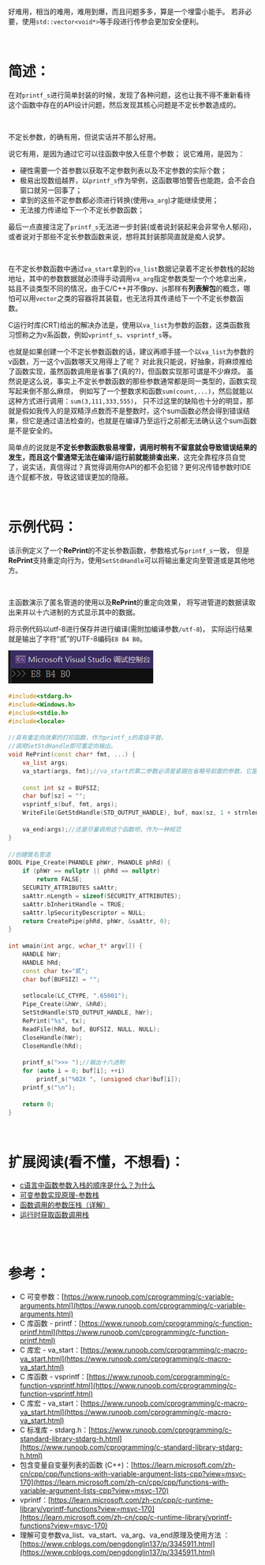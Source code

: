

好难用，相当的难用，难用到爆，而且问题多多，算是一个埋雷小能手。
若非必要，使用``std::vector<void*>``等手段进行传参会更加安全便利。


<br>

# 简述：
在对``printf_s``进行简单封装的时候，发现了各种问题，这也让我不得不重新看待这个函数中存在的API设计问题，然后发现其核心问题是不定长参数造成的。

<br>

不定长参数，的确有用，但说实话并不那么好用。

说它有用，是因为通过它可以往函数中放入任意个参数；
说它难用，是因为：
- 硬性需要一个首参数以获取不定参数列表以及不定参数的实际个数；
- 极易出现数组越界，以``printf_s``作为举例，这函数哪怕警告也能跑，会不会白窗口就另一回事了；
- 拿到的这些不定参数都必须进行转换(使用``va_arg``)才能继续使用；
- 无法接力传递给下一个不定长参数函数；

最后一点直接注定了``printf_s``无法进一步封装(或者说封装起来会非常令人郁闷)，
或者说对于那些不定长参数函数来说，想将其封装那简直就是痴人说梦。

<br>

在不定长参数函数中通过``va_start``拿到的``va_list``数据记录着不定长参数栈的起始地址，其中的参数数据就必须得手动调用``va_arg``指定参数类型一个个地拿出来，姑且不谈类型不同的情况，由于C/C++并不像py、js那样有**列表解包**的概念，哪怕可以用``vector``之类的容器将其装载，也无法将其传递给下一个不定长参数函数。

C运行时库(CRT)给出的解决办法是，使用以``va_list``为参数的函数，这类函数我习惯称之为v系函数，例如``vprintf_s``、``vsprintf_s``等。

也就是如果创建一个不定长参数函数的话，建议再顺手搓一个以``va_list``为参数的v函数，万一这个v函数哪天又用得上了呢？
对此我只能说，好抽象，将麻烦推给了函数实现，虽然函数调用是省事了(真的?)，但函数实现那可谓是不少麻烦。
虽然说是这么说，事实上不定长参数函数的那些参数通常都是同一类型的，函数实现写起来倒不那么麻烦，
例如写了一个整数求和函数``sum(count,...)``，然后就能以这种方式进行调用：``sum(3,111,333,555)``，
只不过这里的缺陷也十分的明显，那就是假如我传入的是双精浮点数而不是整数时，这个sum函数必然会得到错误结果，但它是通过语法检查的，也就是在编译乃至运行之前都无法确认这个sum函数是不是安全的。

简单点的说就是**不定长参数函数极易埋雷，调用时稍有不留意就会导致错误结果的发生，而且这个雷通常无法在编译/运行前就能排查出来**，这完全靠程序员自觉了，说实话，真信得过？真觉得调用你API的都不会犯错？更何况传错参数时IDE连个屁都不放，导致这错误更加的隐蔽。


<br>

# 示例代码：
该示例定义了一个**RePrint**的不定长参数函数，参数格式与``printf_s``一致，
但是**RePrint**支持重定向行为，使用``SetStdHandle``可以将输出重定向至管道或是其他地方。

<br>

主函数演示了匿名管道的使用以及**RePrint**的重定向效果，
将写进管道的数据读取出来并以十六进制的方式显示其中的数据。

将示例代码以utf-8进行保存并进行编译(需附加编译参数``/utf-8``)，
实际运行结果就是输出了字符“贰”的UTF-8编码``E8 B4 B0``。

![运行结果](./Pict_运行结果.png)

```cpp
#include<stdarg.h>
#include<Windows.h>
#include<stdio.h>
#include<locale>

//具有重定向效果的打印函数，作为printf_s的高级平替。
//调用SetStdHandle即可重定向输出。
void RePrint(const char* fmt, ...) {
	va_list args;
	va_start(args, fmt);//va_start的第二参数必须是紧跟在省略号前面的参数，它是用来抓参数栈的地址的

	const int sz = BUFSIZ;
	char buf[sz] = "";
	vsprintf_s(buf, fmt, args);
	WriteFile(GetStdHandle(STD_OUTPUT_HANDLE), buf, max(sz, 1 + strnlen_s(buf, sz)), NULL, NULL);

	va_end(args);//还是尽量调用这个函数吧，作为一种规范
}

//创建匿名管道
BOOL Pipe_Create(PHANDLE phWr, PHANDLE phRd) {
	if (phWr == nullptr || phRd == nullptr)
		return FALSE;
	SECURITY_ATTRIBUTES saAttr;
	saAttr.nLength = sizeof(SECURITY_ATTRIBUTES);
	saAttr.bInheritHandle = TRUE;
	saAttr.lpSecurityDescriptor = NULL;
	return CreatePipe(phRd, phWr, &saAttr, 0);
}

int wmain(int argc, wchar_t* argv[]) {
	HANDLE hWr;
	HANDLE hRd;
	const char tx="贰";
	char buf[BUFSIZ] = "";

	setlocale(LC_CTYPE, ".65001");
	Pipe_Create(&hWr, &hRd);
	SetStdHandle(STD_OUTPUT_HANDLE, hWr);
	RePrint("%s", tx);
	ReadFile(hRd, buf, BUFSIZ, NULL, NULL);
	CloseHandle(hWr);
	CloseHandle(hRd);

	printf_s(">>> ");//输出十六进制
	for (auto i = 0; buf[i]; ++i)
		printf_s("%02X ", (unsigned char)buf[i]);
	printf_s("\n");

	return 0;
}

```

<br>


# 扩展阅读(看不懂，不想看)：
- [c语言中函数参数入栈的顺序是什么？为什么](https://www.cnblogs.com/zhaopengcheng/p/6522523.html)
- [可变参数实现原理-参数栈](https://www.cnblogs.com/kuikuitage/p/14018113.html)
- [函数调用的参数压栈（详解）](https://blog.51cto.com/musnow/5118286)
- [运行时获取函数调用栈](https://www.jianshu.com/p/4aadb4fd00c7)


<br>
<br>



# 参考：
- C 可变参数：[https://www.runoob.com/cprogramming/c-variable-arguments.html](https://www.runoob.com/cprogramming/c-variable-arguments.html)
- C 库函数 - printf：[https://www.runoob.com/cprogramming/c-function-printf.html](https://www.runoob.com/cprogramming/c-function-printf.html)
- C 库宏 - va_start：[https://www.runoob.com/cprogramming/c-macro-va_start.html](https://www.runoob.com/cprogramming/c-macro-va_start.html)
- C 库函数 - vsprintf：[https://www.runoob.com/cprogramming/c-function-vsprintf.html](https://www.runoob.com/cprogramming/c-function-vsprintf.html)
- C 库宏 - va_start：[https://www.runoob.com/cprogramming/c-macro-va_start.html](https://www.runoob.com/cprogramming/c-macro-va_start.html)
- C 标准库 - stdarg.h：[https://www.runoob.com/cprogramming/c-standard-library-stdarg-h.html](https://www.runoob.com/cprogramming/c-standard-library-stdarg-h.html)
- 包含变量自变量列表的函数 (C++)：[https://learn.microsoft.com/zh-cn/cpp/cpp/functions-with-variable-argument-lists-cpp?view=msvc-170](https://learn.microsoft.com/zh-cn/cpp/cpp/functions-with-variable-argument-lists-cpp?view=msvc-170)
- vprintf：[https://learn.microsoft.com/zh-cn/cpp/c-runtime-library/vprintf-functions?view=msvc-170](https://learn.microsoft.com/zh-cn/cpp/c-runtime-library/vprintf-functions?view=msvc-170)
- 理解可变参数va_list、va_start、va_arg、va_end原理及使用方法 ：[https://www.cnblogs.com/pengdonglin137/p/3345911.html](https://www.cnblogs.com/pengdonglin137/p/3345911.html)

